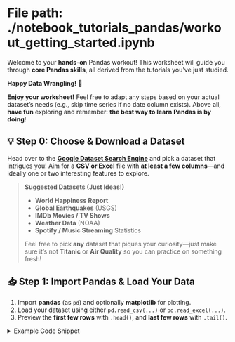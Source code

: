 # File path: ./notebook_tutorials_pandas/workout_getting_started.ipynb


Welcome to your **hands-on** Pandas workout! This worksheet will guide you through **core Pandas skills**, all derived from the tutorials you’ve just studied. 

**Happy Data Wrangling!** 🎉

**Enjoy your worksheet!** Feel free to adapt any steps based on your actual dataset’s needs (e.g., skip time series if no date column exists). Above all, **have fun** exploring and remember: **the best way to learn Pandas is by doing**!

## 💡 Step 0: Choose & Download a Dataset
Head over to the **[Google Dataset Search Engine](https://datasetsearch.research.google.com/)** and pick a dataset that intrigues you! Aim for a **CSV or Excel** file with **at least a few columns**—and ideally one or two interesting features to explore.

> **Suggested Datasets (Just Ideas!)**  
> - **World Happiness Report**  
> - **Global Earthquakes** (USGS)  
> - **IMDb Movies / TV Shows**  
> - **Weather Data** (NOAA)  
> - **Spotify / Music Streaming** Statistics  
>
> Feel free to pick **any** dataset that piques your curiosity—just make sure it’s not **Titanic** or **Air Quality** so you can practice on something fresh!

## 📥 Step 1: Import Pandas & Load Your Data
1. Import **pandas** (as `pd`) and optionally **matplotlib** for plotting.
2. Load your dataset using either `pd.read_csv(...)` or `pd.read_excel(...)`.
3. Preview the **first few rows** with `.head()`, and **last few rows** with `.tail()`.

<details>
<summary>Example Code Snippet</summary>

```python
import pandas as pd
import matplotlib.pyplot as plt  # optional, only if you plan to do plots

# Replace the file name/path below with your actual data
df = pd.read_csv("your_dataset.csv")

df.head()

```



```python
import pandas as pd
import matplotlib as plt
```


```python
ave_prices = pd.read_csv("../data/Average-prices-2024-07.csv")

```


```python
ave_prices.head()
```




<div>
<style scoped>
    .dataframe tbody tr th:only-of-type {
        vertical-align: middle;
    }

    .dataframe tbody tr th {
        vertical-align: top;
    }

    .dataframe thead th {
        text-align: right;
    }
</style>
<table border="1" class="dataframe">
  <thead>
    <tr style="text-align: right;">
      <th></th>
      <th>Date</th>
      <th>Region_Name</th>
      <th>Area_Code</th>
      <th>Average_Price</th>
      <th>Monthly_Change</th>
      <th>Annual_Change</th>
      <th>Average_Price_SA</th>
    </tr>
  </thead>
  <tbody>
    <tr>
      <th>0</th>
      <td>1968-04-01</td>
      <td>Northern Ireland</td>
      <td>N92000001</td>
      <td>3661.485500</td>
      <td>0.0</td>
      <td>NaN</td>
      <td>NaN</td>
    </tr>
    <tr>
      <th>1</th>
      <td>1968-04-01</td>
      <td>England</td>
      <td>E92000001</td>
      <td>3408.108064</td>
      <td>0.0</td>
      <td>NaN</td>
      <td>NaN</td>
    </tr>
    <tr>
      <th>2</th>
      <td>1968-04-01</td>
      <td>Wales</td>
      <td>W92000004</td>
      <td>2885.414162</td>
      <td>0.0</td>
      <td>NaN</td>
      <td>NaN</td>
    </tr>
    <tr>
      <th>3</th>
      <td>1968-04-01</td>
      <td>Scotland</td>
      <td>S92000003</td>
      <td>2844.980688</td>
      <td>0.0</td>
      <td>NaN</td>
      <td>NaN</td>
    </tr>
    <tr>
      <th>4</th>
      <td>1968-04-01</td>
      <td>London</td>
      <td>E12000007</td>
      <td>4418.489911</td>
      <td>0.0</td>
      <td>NaN</td>
      <td>NaN</td>
    </tr>
  </tbody>
</table>
</div>




```python
ave_prices.tail()
```




<div>
<style scoped>
    .dataframe tbody tr th:only-of-type {
        vertical-align: middle;
    }

    .dataframe tbody tr th {
        vertical-align: top;
    }

    .dataframe thead th {
        text-align: right;
    }
</style>
<table border="1" class="dataframe">
  <thead>
    <tr style="text-align: right;">
      <th></th>
      <th>Date</th>
      <th>Region_Name</th>
      <th>Area_Code</th>
      <th>Average_Price</th>
      <th>Monthly_Change</th>
      <th>Annual_Change</th>
      <th>Average_Price_SA</th>
    </tr>
  </thead>
  <tbody>
    <tr>
      <th>142195</th>
      <td>2024-07-01</td>
      <td>Caerphilly</td>
      <td>W06000018</td>
      <td>191369.0</td>
      <td>0.3</td>
      <td>4.0</td>
      <td>NaN</td>
    </tr>
    <tr>
      <th>142196</th>
      <td>2024-07-01</td>
      <td>Blaenau Gwent</td>
      <td>W06000019</td>
      <td>131157.0</td>
      <td>-2.5</td>
      <td>3.1</td>
      <td>NaN</td>
    </tr>
    <tr>
      <th>142197</th>
      <td>2024-07-01</td>
      <td>England and Wales</td>
      <td>K04000001</td>
      <td>301172.0</td>
      <td>0.2</td>
      <td>1.6</td>
      <td>296273.0</td>
    </tr>
    <tr>
      <th>142198</th>
      <td>2024-07-01</td>
      <td>Great Britain</td>
      <td>K03000001</td>
      <td>292495.0</td>
      <td>0.6</td>
      <td>2.2</td>
      <td>287077.0</td>
    </tr>
    <tr>
      <th>142199</th>
      <td>2024-07-01</td>
      <td>United Kingdom</td>
      <td>K02000001</td>
      <td>289723.0</td>
      <td>0.6</td>
      <td>2.2</td>
      <td>284433.0</td>
    </tr>
  </tbody>
</table>
</div>




```python
ave_prices.info()
```

    <class 'pandas.core.frame.DataFrame'>
    RangeIndex: 142200 entries, 0 to 142199
    Data columns (total 7 columns):
     #   Column            Non-Null Count   Dtype  
    ---  ------            --------------   -----  
     0   Date              142200 non-null  object 
     1   Region_Name       142200 non-null  object 
     2   Area_Code         142200 non-null  object 
     3   Average_Price     142200 non-null  float64
     4   Monthly_Change    141776 non-null  float64
     5   Annual_Change     137388 non-null  float64
     6   Average_Price_SA  4989 non-null    float64
    dtypes: float64(4), object(3)
    memory usage: 7.6+ MB



```python
ave_prices.describe()
```




<div>
<style scoped>
    .dataframe tbody tr th:only-of-type {
        vertical-align: middle;
    }

    .dataframe tbody tr th {
        vertical-align: top;
    }

    .dataframe thead th {
        text-align: right;
    }
</style>
<table border="1" class="dataframe">
  <thead>
    <tr style="text-align: right;">
      <th></th>
      <th>Average_Price</th>
      <th>Monthly_Change</th>
      <th>Annual_Change</th>
      <th>Average_Price_SA</th>
    </tr>
  </thead>
  <tbody>
    <tr>
      <th>count</th>
      <td>1.422000e+05</td>
      <td>141776.000000</td>
      <td>137388.000000</td>
      <td>4989.000000</td>
    </tr>
    <tr>
      <th>mean</th>
      <td>1.785838e+05</td>
      <td>0.544986</td>
      <td>6.307396</td>
      <td>167574.205414</td>
    </tr>
    <tr>
      <th>std</th>
      <td>1.218362e+05</td>
      <td>1.955980</td>
      <td>8.745112</td>
      <td>88186.645899</td>
    </tr>
    <tr>
      <th>min</th>
      <td>2.712016e+03</td>
      <td>-30.297781</td>
      <td>-35.786566</td>
      <td>40405.313840</td>
    </tr>
    <tr>
      <th>25%</th>
      <td>1.005275e+05</td>
      <td>-0.446124</td>
      <td>1.242361</td>
      <td>116567.964000</td>
    </tr>
    <tr>
      <th>50%</th>
      <td>1.545933e+05</td>
      <td>0.500000</td>
      <td>5.361429</td>
      <td>156422.914300</td>
    </tr>
    <tr>
      <th>75%</th>
      <td>2.252271e+05</td>
      <td>1.478041</td>
      <td>10.408504</td>
      <td>209484.507200</td>
    </tr>
    <tr>
      <th>max</th>
      <td>1.531416e+06</td>
      <td>35.286646</td>
      <td>98.437940</td>
      <td>534253.000000</td>
    </tr>
  </tbody>
</table>
</div>




```python
ave_prices.dtypes
```




    Date                 object
    Region_Name          object
    Area_Code            object
    Average_Price       float64
    Monthly_Change      float64
    Annual_Change       float64
    Average_Price_SA    float64
    dtype: object



## 🔍 Step 3: Selecting Data (Subsets of Rows & Columns)

1.  **Select a single column** (e.g., `df["ColumnName"]`).
2.  **Select multiple columns** at once (e.g., `df[["ColA", "ColB"]]`).
3.  Use **boolean indexing** to filter rows (e.g., `df[df["ColA"] > 100]`).
4.  Try combining conditions with `&` (AND) or `|` (OR).

-   Use **`.loc[]`** or **`.iloc[]`** to grab a specific subset, e.g., rows 10–20 and columns 2–4.
-   Find all rows that match a certain condition (e.g., a specific category or numeric threshold).


```python
ave_prices["Region_Name"]
```




    0          Northern Ireland
    1                   England
    2                     Wales
    3                  Scotland
    4                    London
                    ...        
    142195           Caerphilly
    142196        Blaenau Gwent
    142197    England and Wales
    142198        Great Britain
    142199       United Kingdom
    Name: Region_Name, Length: 142200, dtype: object




```python
ave_prices[["Region_Name", "Average_Price"]]
```




<div>
<style scoped>
    .dataframe tbody tr th:only-of-type {
        vertical-align: middle;
    }

    .dataframe tbody tr th {
        vertical-align: top;
    }

    .dataframe thead th {
        text-align: right;
    }
</style>
<table border="1" class="dataframe">
  <thead>
    <tr style="text-align: right;">
      <th></th>
      <th>Region_Name</th>
      <th>Average_Price</th>
    </tr>
  </thead>
  <tbody>
    <tr>
      <th>0</th>
      <td>Northern Ireland</td>
      <td>3661.485500</td>
    </tr>
    <tr>
      <th>1</th>
      <td>England</td>
      <td>3408.108064</td>
    </tr>
    <tr>
      <th>2</th>
      <td>Wales</td>
      <td>2885.414162</td>
    </tr>
    <tr>
      <th>3</th>
      <td>Scotland</td>
      <td>2844.980688</td>
    </tr>
    <tr>
      <th>4</th>
      <td>London</td>
      <td>4418.489911</td>
    </tr>
    <tr>
      <th>...</th>
      <td>...</td>
      <td>...</td>
    </tr>
    <tr>
      <th>142195</th>
      <td>Caerphilly</td>
      <td>191369.000000</td>
    </tr>
    <tr>
      <th>142196</th>
      <td>Blaenau Gwent</td>
      <td>131157.000000</td>
    </tr>
    <tr>
      <th>142197</th>
      <td>England and Wales</td>
      <td>301172.000000</td>
    </tr>
    <tr>
      <th>142198</th>
      <td>Great Britain</td>
      <td>292495.000000</td>
    </tr>
    <tr>
      <th>142199</th>
      <td>United Kingdom</td>
      <td>289723.000000</td>
    </tr>
  </tbody>
</table>
<p>142200 rows × 2 columns</p>
</div>




```python
ave_prices[ave_prices["Average_Price"]>200000]
```




<div>
<style scoped>
    .dataframe tbody tr th:only-of-type {
        vertical-align: middle;
    }

    .dataframe tbody tr th {
        vertical-align: top;
    }

    .dataframe thead th {
        text-align: right;
    }
</style>
<table border="1" class="dataframe">
  <thead>
    <tr style="text-align: right;">
      <th></th>
      <th>Date</th>
      <th>Region_Name</th>
      <th>Area_Code</th>
      <th>Average_Price</th>
      <th>Monthly_Change</th>
      <th>Annual_Change</th>
      <th>Average_Price_SA</th>
    </tr>
  </thead>
  <tbody>
    <tr>
      <th>6615</th>
      <td>1995-10-01</td>
      <td>Kensington and Chelsea</td>
      <td>E09000020</td>
      <td>200005.8308</td>
      <td>1.501157</td>
      <td>NaN</td>
      <td>NaN</td>
    </tr>
    <tr>
      <th>7341</th>
      <td>1995-12-01</td>
      <td>Kensington and Chelsea</td>
      <td>E09000020</td>
      <td>200722.0684</td>
      <td>0.524405</td>
      <td>NaN</td>
      <td>NaN</td>
    </tr>
    <tr>
      <th>8797</th>
      <td>1996-04-01</td>
      <td>Kensington and Chelsea</td>
      <td>E09000020</td>
      <td>201218.2139</td>
      <td>1.894697</td>
      <td>9.252678</td>
      <td>NaN</td>
    </tr>
    <tr>
      <th>9150</th>
      <td>1996-05-01</td>
      <td>Kensington and Chelsea</td>
      <td>E09000020</td>
      <td>202340.5680</td>
      <td>0.557780</td>
      <td>5.675156</td>
      <td>NaN</td>
    </tr>
    <tr>
      <th>9854</th>
      <td>1996-07-01</td>
      <td>Kensington and Chelsea</td>
      <td>E09000020</td>
      <td>207443.2875</td>
      <td>4.063483</td>
      <td>4.788751</td>
      <td>NaN</td>
    </tr>
    <tr>
      <th>...</th>
      <td>...</td>
      <td>...</td>
      <td>...</td>
      <td>...</td>
      <td>...</td>
      <td>...</td>
      <td>...</td>
    </tr>
    <tr>
      <th>142192</th>
      <td>2024-07-01</td>
      <td>Vale of Glamorgan</td>
      <td>W06000014</td>
      <td>292562.0000</td>
      <td>-3.300000</td>
      <td>-1.500000</td>
      <td>NaN</td>
    </tr>
    <tr>
      <th>142193</th>
      <td>2024-07-01</td>
      <td>Cardiff</td>
      <td>W06000015</td>
      <td>272349.0000</td>
      <td>1.100000</td>
      <td>3.600000</td>
      <td>NaN</td>
    </tr>
    <tr>
      <th>142197</th>
      <td>2024-07-01</td>
      <td>England and Wales</td>
      <td>K04000001</td>
      <td>301172.0000</td>
      <td>0.200000</td>
      <td>1.600000</td>
      <td>296273.0</td>
    </tr>
    <tr>
      <th>142198</th>
      <td>2024-07-01</td>
      <td>Great Britain</td>
      <td>K03000001</td>
      <td>292495.0000</td>
      <td>0.600000</td>
      <td>2.200000</td>
      <td>287077.0</td>
    </tr>
    <tr>
      <th>142199</th>
      <td>2024-07-01</td>
      <td>United Kingdom</td>
      <td>K02000001</td>
      <td>289723.0000</td>
      <td>0.600000</td>
      <td>2.200000</td>
      <td>284433.0</td>
    </tr>
  </tbody>
</table>
<p>45645 rows × 7 columns</p>
</div>




```python
ave_prices[(ave_prices["Average_Price"]<200000) & (ave_prices["Region_Name"] == "Kensington and Chelsea")]
```




<div>
<style scoped>
    .dataframe tbody tr th:only-of-type {
        vertical-align: middle;
    }

    .dataframe tbody tr th {
        vertical-align: top;
    }

    .dataframe thead th {
        text-align: right;
    }
</style>
<table border="1" class="dataframe">
  <thead>
    <tr style="text-align: right;">
      <th></th>
      <th>Date</th>
      <th>Region_Name</th>
      <th>Area_Code</th>
      <th>Average_Price</th>
      <th>Monthly_Change</th>
      <th>Annual_Change</th>
      <th>Average_Price_SA</th>
    </tr>
  </thead>
  <tbody>
    <tr>
      <th>3370</th>
      <td>1995-01-01</td>
      <td>Kensington and Chelsea</td>
      <td>E09000020</td>
      <td>182694.8326</td>
      <td>NaN</td>
      <td>NaN</td>
      <td>NaN</td>
    </tr>
    <tr>
      <th>3730</th>
      <td>1995-02-01</td>
      <td>Kensington and Chelsea</td>
      <td>E09000020</td>
      <td>182345.2463</td>
      <td>-0.191350</td>
      <td>NaN</td>
      <td>NaN</td>
    </tr>
    <tr>
      <th>4101</th>
      <td>1995-03-01</td>
      <td>Kensington and Chelsea</td>
      <td>E09000020</td>
      <td>182878.8231</td>
      <td>0.292619</td>
      <td>NaN</td>
      <td>NaN</td>
    </tr>
    <tr>
      <th>4449</th>
      <td>1995-04-01</td>
      <td>Kensington and Chelsea</td>
      <td>E09000020</td>
      <td>184176.9168</td>
      <td>0.709811</td>
      <td>NaN</td>
      <td>NaN</td>
    </tr>
    <tr>
      <th>4803</th>
      <td>1995-05-01</td>
      <td>Kensington and Chelsea</td>
      <td>E09000020</td>
      <td>191474.1141</td>
      <td>3.962059</td>
      <td>NaN</td>
      <td>NaN</td>
    </tr>
    <tr>
      <th>5167</th>
      <td>1995-06-01</td>
      <td>Kensington and Chelsea</td>
      <td>E09000020</td>
      <td>197265.7602</td>
      <td>3.024767</td>
      <td>NaN</td>
      <td>NaN</td>
    </tr>
    <tr>
      <th>5520</th>
      <td>1995-07-01</td>
      <td>Kensington and Chelsea</td>
      <td>E09000020</td>
      <td>197963.3169</td>
      <td>0.353613</td>
      <td>NaN</td>
      <td>NaN</td>
    </tr>
    <tr>
      <th>5906</th>
      <td>1995-08-01</td>
      <td>Kensington and Chelsea</td>
      <td>E09000020</td>
      <td>198037.4218</td>
      <td>0.037434</td>
      <td>NaN</td>
      <td>NaN</td>
    </tr>
    <tr>
      <th>6258</th>
      <td>1995-09-01</td>
      <td>Kensington and Chelsea</td>
      <td>E09000020</td>
      <td>197047.8333</td>
      <td>-0.499698</td>
      <td>NaN</td>
      <td>NaN</td>
    </tr>
    <tr>
      <th>6991</th>
      <td>1995-11-01</td>
      <td>Kensington and Chelsea</td>
      <td>E09000020</td>
      <td>199674.9633</td>
      <td>-0.165429</td>
      <td>NaN</td>
      <td>NaN</td>
    </tr>
    <tr>
      <th>7699</th>
      <td>1996-01-01</td>
      <td>Kensington and Chelsea</td>
      <td>E09000020</td>
      <td>198311.8840</td>
      <td>-1.200757</td>
      <td>8.548163</td>
      <td>NaN</td>
    </tr>
    <tr>
      <th>8061</th>
      <td>1996-02-01</td>
      <td>Kensington and Chelsea</td>
      <td>E09000020</td>
      <td>195949.6001</td>
      <td>-1.191196</td>
      <td>7.460767</td>
      <td>NaN</td>
    </tr>
    <tr>
      <th>8412</th>
      <td>1996-03-01</td>
      <td>Kensington and Chelsea</td>
      <td>E09000020</td>
      <td>197476.6295</td>
      <td>0.779297</td>
      <td>7.982229</td>
      <td>NaN</td>
    </tr>
    <tr>
      <th>9505</th>
      <td>1996-06-01</td>
      <td>Kensington and Chelsea</td>
      <td>E09000020</td>
      <td>199343.0172</td>
      <td>-1.481438</td>
      <td>1.053025</td>
      <td>NaN</td>
    </tr>
  </tbody>
</table>
</div>




```python
ave_prices.iloc[10:21]
```




<div>
<style scoped>
    .dataframe tbody tr th:only-of-type {
        vertical-align: middle;
    }

    .dataframe tbody tr th {
        vertical-align: top;
    }

    .dataframe thead th {
        text-align: right;
    }
</style>
<table border="1" class="dataframe">
  <thead>
    <tr style="text-align: right;">
      <th></th>
      <th>Date</th>
      <th>Region_Name</th>
      <th>Area_Code</th>
      <th>Average_Price</th>
      <th>Monthly_Change</th>
      <th>Annual_Change</th>
      <th>Average_Price_SA</th>
    </tr>
  </thead>
  <tbody>
    <tr>
      <th>10</th>
      <td>1968-05-01</td>
      <td>England</td>
      <td>E92000001</td>
      <td>3408.108064</td>
      <td>0.0</td>
      <td>NaN</td>
      <td>NaN</td>
    </tr>
    <tr>
      <th>11</th>
      <td>1968-05-01</td>
      <td>Northern Ireland</td>
      <td>N92000001</td>
      <td>3661.485500</td>
      <td>0.0</td>
      <td>NaN</td>
      <td>NaN</td>
    </tr>
    <tr>
      <th>12</th>
      <td>1968-05-01</td>
      <td>Wales</td>
      <td>W92000004</td>
      <td>2885.414162</td>
      <td>0.0</td>
      <td>NaN</td>
      <td>NaN</td>
    </tr>
    <tr>
      <th>13</th>
      <td>1968-05-01</td>
      <td>Scotland</td>
      <td>S92000003</td>
      <td>2844.980688</td>
      <td>0.0</td>
      <td>NaN</td>
      <td>NaN</td>
    </tr>
    <tr>
      <th>14</th>
      <td>1968-05-01</td>
      <td>Yorkshire and The Humber</td>
      <td>E12000003</td>
      <td>2712.015577</td>
      <td>0.0</td>
      <td>NaN</td>
      <td>NaN</td>
    </tr>
    <tr>
      <th>15</th>
      <td>1968-05-01</td>
      <td>West Midlands Region</td>
      <td>E12000005</td>
      <td>3328.858802</td>
      <td>0.0</td>
      <td>NaN</td>
      <td>NaN</td>
    </tr>
    <tr>
      <th>16</th>
      <td>1968-05-01</td>
      <td>London</td>
      <td>E12000007</td>
      <td>4418.489911</td>
      <td>0.0</td>
      <td>NaN</td>
      <td>NaN</td>
    </tr>
    <tr>
      <th>17</th>
      <td>1968-05-01</td>
      <td>East Midlands</td>
      <td>E12000004</td>
      <td>3025.670615</td>
      <td>0.0</td>
      <td>NaN</td>
      <td>NaN</td>
    </tr>
    <tr>
      <th>18</th>
      <td>1968-05-01</td>
      <td>South West</td>
      <td>E12000009</td>
      <td>3468.159279</td>
      <td>0.0</td>
      <td>NaN</td>
      <td>NaN</td>
    </tr>
    <tr>
      <th>19</th>
      <td>1968-05-01</td>
      <td>United Kingdom</td>
      <td>K02000001</td>
      <td>3594.602239</td>
      <td>0.0</td>
      <td>NaN</td>
      <td>NaN</td>
    </tr>
    <tr>
      <th>20</th>
      <td>1968-06-01</td>
      <td>Scotland</td>
      <td>S92000003</td>
      <td>2844.980688</td>
      <td>0.0</td>
      <td>NaN</td>
      <td>NaN</td>
    </tr>
  </tbody>
</table>
</div>




```python
ave_prices.loc[:,"Date"]
```




    0         1968-04-01
    1         1968-04-01
    2         1968-04-01
    3         1968-04-01
    4         1968-04-01
                 ...    
    142195    2024-07-01
    142196    2024-07-01
    142197    2024-07-01
    142198    2024-07-01
    142199    2024-07-01
    Name: Date, Length: 142200, dtype: object




```python
london = ave_prices.loc[ave_prices["Area_Code"].str.startswith("E09")]
london
```




<div>
<style scoped>
    .dataframe tbody tr th:only-of-type {
        vertical-align: middle;
    }

    .dataframe tbody tr th {
        vertical-align: top;
    }

    .dataframe thead th {
        text-align: right;
    }
</style>
<table border="1" class="dataframe">
  <thead>
    <tr style="text-align: right;">
      <th></th>
      <th>Date</th>
      <th>Region_Name</th>
      <th>Area_Code</th>
      <th>Average_Price</th>
      <th>Monthly_Change</th>
      <th>Annual_Change</th>
      <th>Average_Price_SA</th>
    </tr>
  </thead>
  <tbody>
    <tr>
      <th>3351</th>
      <td>1995-01-01</td>
      <td>Tower Hamlets</td>
      <td>E09000030</td>
      <td>59865.18995</td>
      <td>NaN</td>
      <td>NaN</td>
      <td>NaN</td>
    </tr>
    <tr>
      <th>3352</th>
      <td>1995-01-01</td>
      <td>Waltham Forest</td>
      <td>E09000031</td>
      <td>61319.44913</td>
      <td>NaN</td>
      <td>NaN</td>
      <td>NaN</td>
    </tr>
    <tr>
      <th>3353</th>
      <td>1995-01-01</td>
      <td>Kingston upon Thames</td>
      <td>E09000021</td>
      <td>80875.84843</td>
      <td>NaN</td>
      <td>NaN</td>
      <td>NaN</td>
    </tr>
    <tr>
      <th>3354</th>
      <td>1995-01-01</td>
      <td>Lambeth</td>
      <td>E09000022</td>
      <td>67770.98843</td>
      <td>NaN</td>
      <td>NaN</td>
      <td>NaN</td>
    </tr>
    <tr>
      <th>3355</th>
      <td>1995-01-01</td>
      <td>Lewisham</td>
      <td>E09000023</td>
      <td>60491.26109</td>
      <td>NaN</td>
      <td>NaN</td>
      <td>NaN</td>
    </tr>
    <tr>
      <th>...</th>
      <td>...</td>
      <td>...</td>
      <td>...</td>
      <td>...</td>
      <td>...</td>
      <td>...</td>
      <td>...</td>
    </tr>
    <tr>
      <th>141907</th>
      <td>2024-07-01</td>
      <td>Bexley</td>
      <td>E09000004</td>
      <td>401026.00000</td>
      <td>-1.4</td>
      <td>1.2</td>
      <td>NaN</td>
    </tr>
    <tr>
      <th>141908</th>
      <td>2024-07-01</td>
      <td>Brent</td>
      <td>E09000005</td>
      <td>513133.00000</td>
      <td>-3.6</td>
      <td>-0.1</td>
      <td>NaN</td>
    </tr>
    <tr>
      <th>141909</th>
      <td>2024-07-01</td>
      <td>Bromley</td>
      <td>E09000006</td>
      <td>503529.00000</td>
      <td>1.4</td>
      <td>1.3</td>
      <td>NaN</td>
    </tr>
    <tr>
      <th>141910</th>
      <td>2024-07-01</td>
      <td>Camden</td>
      <td>E09000007</td>
      <td>858303.00000</td>
      <td>2.6</td>
      <td>2.8</td>
      <td>NaN</td>
    </tr>
    <tr>
      <th>141911</th>
      <td>2024-07-01</td>
      <td>Croydon</td>
      <td>E09000008</td>
      <td>396032.00000</td>
      <td>0.4</td>
      <td>-0.6</td>
      <td>NaN</td>
    </tr>
  </tbody>
</table>
<p>11715 rows × 7 columns</p>
</div>




```python
high_prices = ave_prices.loc[ave_prices["Average_Price"]>100000]
high_prices.head()
```




<div>
<style scoped>
    .dataframe tbody tr th:only-of-type {
        vertical-align: middle;
    }

    .dataframe tbody tr th {
        vertical-align: top;
    }

    .dataframe thead th {
        text-align: right;
    }
</style>
<table border="1" class="dataframe">
  <thead>
    <tr style="text-align: right;">
      <th></th>
      <th>Date</th>
      <th>Region_Name</th>
      <th>Area_Code</th>
      <th>Average_Price</th>
      <th>Monthly_Change</th>
      <th>Annual_Change</th>
      <th>Average_Price_SA</th>
    </tr>
  </thead>
  <tbody>
    <tr>
      <th>3359</th>
      <td>1995-01-01</td>
      <td>Camden</td>
      <td>E09000007</td>
      <td>120932.8881</td>
      <td>NaN</td>
      <td>NaN</td>
      <td>NaN</td>
    </tr>
    <tr>
      <th>3362</th>
      <td>1995-01-01</td>
      <td>Hammersmith and Fulham</td>
      <td>E09000013</td>
      <td>124902.8602</td>
      <td>NaN</td>
      <td>NaN</td>
      <td>NaN</td>
    </tr>
    <tr>
      <th>3364</th>
      <td>1995-01-01</td>
      <td>City of Westminster</td>
      <td>E09000033</td>
      <td>133025.2772</td>
      <td>NaN</td>
      <td>NaN</td>
      <td>NaN</td>
    </tr>
    <tr>
      <th>3370</th>
      <td>1995-01-01</td>
      <td>Kensington and Chelsea</td>
      <td>E09000020</td>
      <td>182694.8326</td>
      <td>NaN</td>
      <td>NaN</td>
      <td>NaN</td>
    </tr>
    <tr>
      <th>3381</th>
      <td>1995-01-01</td>
      <td>Richmond upon Thames</td>
      <td>E09000027</td>
      <td>109326.1245</td>
      <td>NaN</td>
      <td>NaN</td>
      <td>NaN</td>
    </tr>
  </tbody>
</table>
</div>




```python
negative_change = ave_prices.loc[ave_prices['Annual_Change'] < 0]
negative_change
```




<div>
<style scoped>
    .dataframe tbody tr th:only-of-type {
        vertical-align: middle;
    }

    .dataframe tbody tr th {
        vertical-align: top;
    }

    .dataframe thead th {
        text-align: right;
    }
</style>
<table border="1" class="dataframe">
  <thead>
    <tr style="text-align: right;">
      <th></th>
      <th>Date</th>
      <th>Region_Name</th>
      <th>Area_Code</th>
      <th>Average_Price</th>
      <th>Monthly_Change</th>
      <th>Annual_Change</th>
      <th>Average_Price_SA</th>
    </tr>
  </thead>
  <tbody>
    <tr>
      <th>157</th>
      <td>1969-07-01</td>
      <td>East Midlands</td>
      <td>E12000004</td>
      <td>3159.821224</td>
      <td>1.587302</td>
      <td>-0.461584</td>
      <td>NaN</td>
    </tr>
    <tr>
      <th>165</th>
      <td>1969-08-01</td>
      <td>East Midlands</td>
      <td>E12000004</td>
      <td>3159.821224</td>
      <td>1.587302</td>
      <td>-0.461584</td>
      <td>NaN</td>
    </tr>
    <tr>
      <th>177</th>
      <td>1969-09-01</td>
      <td>East Midlands</td>
      <td>E12000004</td>
      <td>3159.821224</td>
      <td>1.587302</td>
      <td>-0.461584</td>
      <td>NaN</td>
    </tr>
    <tr>
      <th>182</th>
      <td>1969-10-01</td>
      <td>Northern Ireland</td>
      <td>N92000001</td>
      <td>3703.571540</td>
      <td>2.325581</td>
      <td>-5.376344</td>
      <td>NaN</td>
    </tr>
    <tr>
      <th>193</th>
      <td>1969-11-01</td>
      <td>Northern Ireland</td>
      <td>N92000001</td>
      <td>3703.571540</td>
      <td>2.325581</td>
      <td>-5.376344</td>
      <td>NaN</td>
    </tr>
    <tr>
      <th>...</th>
      <td>...</td>
      <td>...</td>
      <td>...</td>
      <td>...</td>
      <td>...</td>
      <td>...</td>
      <td>...</td>
    </tr>
    <tr>
      <th>142156</th>
      <td>2024-07-01</td>
      <td>Isle of Wight</td>
      <td>E06000046</td>
      <td>274859.000000</td>
      <td>-0.300000</td>
      <td>-2.100000</td>
      <td>NaN</td>
    </tr>
    <tr>
      <th>142163</th>
      <td>2024-07-01</td>
      <td>Rutland</td>
      <td>E06000017</td>
      <td>377274.000000</td>
      <td>1.000000</td>
      <td>-8.700000</td>
      <td>NaN</td>
    </tr>
    <tr>
      <th>142173</th>
      <td>2024-07-01</td>
      <td>Torbay</td>
      <td>E06000027</td>
      <td>250339.000000</td>
      <td>-0.500000</td>
      <td>-2.300000</td>
      <td>NaN</td>
    </tr>
    <tr>
      <th>142176</th>
      <td>2024-07-01</td>
      <td>North Lincolnshire</td>
      <td>E06000013</td>
      <td>180655.000000</td>
      <td>-3.500000</td>
      <td>-0.200000</td>
      <td>NaN</td>
    </tr>
    <tr>
      <th>142192</th>
      <td>2024-07-01</td>
      <td>Vale of Glamorgan</td>
      <td>W06000014</td>
      <td>292562.000000</td>
      <td>-3.300000</td>
      <td>-1.500000</td>
      <td>NaN</td>
    </tr>
  </tbody>
</table>
<p>25800 rows × 7 columns</p>
</div>




```python
ave_prices.iloc[10:21,2:5]
```




<div>
<style scoped>
    .dataframe tbody tr th:only-of-type {
        vertical-align: middle;
    }

    .dataframe tbody tr th {
        vertical-align: top;
    }

    .dataframe thead th {
        text-align: right;
    }
</style>
<table border="1" class="dataframe">
  <thead>
    <tr style="text-align: right;">
      <th></th>
      <th>Area_Code</th>
      <th>Average_Price</th>
      <th>Monthly_Change</th>
    </tr>
  </thead>
  <tbody>
    <tr>
      <th>10</th>
      <td>E92000001</td>
      <td>3408.108064</td>
      <td>0.0</td>
    </tr>
    <tr>
      <th>11</th>
      <td>N92000001</td>
      <td>3661.485500</td>
      <td>0.0</td>
    </tr>
    <tr>
      <th>12</th>
      <td>W92000004</td>
      <td>2885.414162</td>
      <td>0.0</td>
    </tr>
    <tr>
      <th>13</th>
      <td>S92000003</td>
      <td>2844.980688</td>
      <td>0.0</td>
    </tr>
    <tr>
      <th>14</th>
      <td>E12000003</td>
      <td>2712.015577</td>
      <td>0.0</td>
    </tr>
    <tr>
      <th>15</th>
      <td>E12000005</td>
      <td>3328.858802</td>
      <td>0.0</td>
    </tr>
    <tr>
      <th>16</th>
      <td>E12000007</td>
      <td>4418.489911</td>
      <td>0.0</td>
    </tr>
    <tr>
      <th>17</th>
      <td>E12000004</td>
      <td>3025.670615</td>
      <td>0.0</td>
    </tr>
    <tr>
      <th>18</th>
      <td>E12000009</td>
      <td>3468.159279</td>
      <td>0.0</td>
    </tr>
    <tr>
      <th>19</th>
      <td>K02000001</td>
      <td>3594.602239</td>
      <td>0.0</td>
    </tr>
    <tr>
      <th>20</th>
      <td>S92000003</td>
      <td>2844.980688</td>
      <td>0.0</td>
    </tr>
  </tbody>
</table>
</div>




```python
england.plot()
```




    <Axes: >




    
![png](workout_getting_started_files/workout_getting_started_21_1.png)
    



```python
england.plot.hist(bins=20)
```




    <Axes: ylabel='Frequency'>




    
![png](workout_getting_started_files/workout_getting_started_22_1.png)
    



```python
# First, i need to change Date column to datetime format
ave_prices["Date"] = pd.to_datetime(ave_prices["Date"])
```


```python
_2010_2024 = ave_prices.loc[(ave_prices["Date"].dt.year>=2010)&(ave_prices["Date"].dt.year<=2024)]
_2010_2024
```




<div>
<style scoped>
    .dataframe tbody tr th:only-of-type {
        vertical-align: middle;
    }

    .dataframe tbody tr th {
        vertical-align: top;
    }

    .dataframe thead th {
        text-align: right;
    }
</style>
<table border="1" class="dataframe">
  <thead>
    <tr style="text-align: right;">
      <th></th>
      <th>Date</th>
      <th>Region_Name</th>
      <th>Area_Code</th>
      <th>Average_Price</th>
      <th>Monthly_Change</th>
      <th>Annual_Change</th>
      <th>Average_Price_SA</th>
    </tr>
  </thead>
  <tbody>
    <tr>
      <th>71325</th>
      <td>2010-01-01</td>
      <td>Wales</td>
      <td>W92000004</td>
      <td>127732.6597</td>
      <td>-3.944716</td>
      <td>2.168675</td>
      <td>128754.1867</td>
    </tr>
    <tr>
      <th>71326</th>
      <td>2010-01-01</td>
      <td>Northern Ireland</td>
      <td>N92000001</td>
      <td>135701.4807</td>
      <td>-4.431390</td>
      <td>-3.201716</td>
      <td>NaN</td>
    </tr>
    <tr>
      <th>71327</th>
      <td>2010-01-01</td>
      <td>Scotland</td>
      <td>S92000003</td>
      <td>128972.9001</td>
      <td>-3.054670</td>
      <td>3.605994</td>
      <td>129959.1321</td>
    </tr>
    <tr>
      <th>71328</th>
      <td>2010-01-01</td>
      <td>England</td>
      <td>E92000001</td>
      <td>174457.5959</td>
      <td>0.184625</td>
      <td>7.244661</td>
      <td>174872.8599</td>
    </tr>
    <tr>
      <th>71329</th>
      <td>2010-01-01</td>
      <td>Inner London</td>
      <td>E13000001</td>
      <td>324531.4238</td>
      <td>1.851917</td>
      <td>8.967159</td>
      <td>NaN</td>
    </tr>
    <tr>
      <th>...</th>
      <td>...</td>
      <td>...</td>
      <td>...</td>
      <td>...</td>
      <td>...</td>
      <td>...</td>
      <td>...</td>
    </tr>
    <tr>
      <th>142195</th>
      <td>2024-07-01</td>
      <td>Caerphilly</td>
      <td>W06000018</td>
      <td>191369.0000</td>
      <td>0.300000</td>
      <td>4.000000</td>
      <td>NaN</td>
    </tr>
    <tr>
      <th>142196</th>
      <td>2024-07-01</td>
      <td>Blaenau Gwent</td>
      <td>W06000019</td>
      <td>131157.0000</td>
      <td>-2.500000</td>
      <td>3.100000</td>
      <td>NaN</td>
    </tr>
    <tr>
      <th>142197</th>
      <td>2024-07-01</td>
      <td>England and Wales</td>
      <td>K04000001</td>
      <td>301172.0000</td>
      <td>0.200000</td>
      <td>1.600000</td>
      <td>296273.0000</td>
    </tr>
    <tr>
      <th>142198</th>
      <td>2024-07-01</td>
      <td>Great Britain</td>
      <td>K03000001</td>
      <td>292495.0000</td>
      <td>0.600000</td>
      <td>2.200000</td>
      <td>287077.0000</td>
    </tr>
    <tr>
      <th>142199</th>
      <td>2024-07-01</td>
      <td>United Kingdom</td>
      <td>K02000001</td>
      <td>289723.0000</td>
      <td>0.600000</td>
      <td>2.200000</td>
      <td>284433.0000</td>
    </tr>
  </tbody>
</table>
<p>70875 rows × 7 columns</p>
</div>




```python
london = _2010_2024.loc[_2010_2024["Area_Code"].str.startswith("E09")]
```


```python
import matplotlib.pyplot as plt
import seaborn as sns

# Set the figure size
plt.figure(figsize=(12,6))

# Get unique region names
regions = london["Region_Name"].unique()

# Use Seaborn color palette for different regions
colors = sns.color_palette("tab10", len(regions))

# Plot each region separately with a unique color
for i, region in enumerate(regions):
    subset = london[london["Region_Name"] == region]
    plt.scatter(subset["Date"], subset["Average_Price"], color=colors[i], label=region, alpha=0.6)

# Labels and title
plt.xlabel("Year")
plt.ylabel("Average Price (£)")
plt.title("Average House Prices in Inner London Regions (2010-2024)")
plt.xticks(rotation=45)
plt.legend(title="Region", bbox_to_anchor=(1.05, 1), loc='upper left')  # Move legend outside plot
plt.grid(True)

plt.show()

```


    
![png](workout_getting_started_files/workout_getting_started_26_0.png)
    



```python
plt.figure(figsize=(12,6))

# Plot as a line graph
for i, region in enumerate(regions):
    subset = london[london["Region_Name"] == region]
    plt.plot(subset["Date"], subset["Average_Price"], marker='o', color=colors[i], label=region, alpha=0.6)

plt.xlabel("Year")
plt.ylabel("Average Price (£)")
plt.title("Average House Prices in Inner London Regions (2010-2024)")
plt.xticks(rotation=45)
plt.legend(title="Region", bbox_to_anchor=(1.05, 1), loc='upper left')
plt.grid(True)

plt.show()

```


    
![png](workout_getting_started_files/workout_getting_started_27_0.png)
    



```python
# Aggregate data to yearly averages
london["Year"] = london["Date"].dt.year  # Extract year
yearly_avg = london.groupby(["Year", "Region_Name"])["Average_Price"].mean().reset_index()

# Plot
plt.figure(figsize=(12,6))

for i, region in enumerate(regions):
    subset = yearly_avg[yearly_avg["Region_Name"] == region]
    plt.plot(subset["Year"], subset["Average_Price"], marker='o', color=colors[i], label=region, alpha=0.6)

plt.xlabel("Year")
plt.ylabel("Average Price (£)")
plt.title("Yearly Average House Prices in Inner London (2010-2024)")
plt.xticks(rotation=45)
plt.legend(title="Region", bbox_to_anchor=(1.05, 1), loc='upper left')
plt.grid(True)

plt.show()

```

    /tmp/ipykernel_10377/613539015.py:2: SettingWithCopyWarning: 
    A value is trying to be set on a copy of a slice from a DataFrame.
    Try using .loc[row_indexer,col_indexer] = value instead
    
    See the caveats in the documentation: https://pandas.pydata.org/pandas-docs/stable/user_guide/indexing.html#returning-a-view-versus-a-copy
      london["Year"] = london["Date"].dt.year  # Extract year



    
![png](workout_getting_started_files/workout_getting_started_28_1.png)
    


## ➕ Step 5: Creating & Renaming Columns

1.  **Create a new column** that is derived from existing columns (e.g., a ratio, difference, or sum).
2.  If your dataset has no numeric columns to combine, try a **string** operation (e.g., combining first and last name).
3.  **Rename columns** with `df.rename(columns={"OldName": "NewName"})`.

```python
# Creating a new column based on a formula
df["NewColumn"] = df["ExistingNumColumn"] * 3.14

# Renaming columns
df = df.rename(columns={"OldColumn": "BetterName"})

## 📊 Step 6: Summary Statistics & Grouping

1.  Calculate basic **aggregations** like `.mean()`, `.median()`, or `.count()` on your numeric columns.
2.  Try **grouping** by a categorical column with `.groupby("SomeCategory").mean()`.
3.  Use `.value_counts()` on a categorical column to see the frequency of each category.

-   Which category has the highest **mean** or **count**?
-   Are there any surprising or interesting **groups** in your data?

## ♻️ Step 7: Reshaping (Pivot, Melt) (If Applicable)

If your dataset is “**wide**” or “**long**” and you want to **reshape** it:

1.  Use `df.pivot()` or `df.pivot_table(...)` to transform your data from long to wide format.
2.  Use `df.melt(...)` to go from wide to long format.
3.  If it doesn’t make sense for your current dataset, just read about it for future reference!

-   `pivot_table` can **aggregate** data if you have duplicates or if you want a group-wise summary.
-   `melt` is great for turning multiple columns into a single “value” column with a new “variable” column.


## 🔗 Step 8: Combining Data (Concat & Merge) (Optional)

If you find a **second** dataset on Google that relates to your first one:

1.  Use `pd.concat([df1, df2])` to stack them vertically if they have the **same columns**.
2.  Use `pd.merge(df1, df2, on="common_column")` to join them on a **shared key**.

-   Could you combine your main dataset with a small **lookup table** or metadata?
-   Check out the differences between `"inner"`, `"left"`, `"right"`, or `"outer"` merges.

## ⏰ Step 9: Time Series Fun (If Applicable)

If your dataset contains **dates**:

1.  Convert the date column to **datetime** using `pd.to_datetime()`.
2.  Set the date column as your index with `df.set_index("DateColumn", inplace=True)`.
3.  Try **resampling** or **grouping by** a time component:
    
    ```python
    df.resample("M").mean()  # monthly frequency
    df.resample("W").sum()   # weekly sum
    
    ```
    
4.  Slice by date range (e.g. `df["2021-01":"2021-03"]`).

## 🔤 Step 10: Text Manipulations

If you have **string columns**, try a few **`.str`** operations:

1.  Convert all text to **lowercase**: `df["TextCol"].str.lower()`.
2.  Check if the column **contains** a specific word: `df["TextCol"].str.contains("keyword")`.
3.  **Split** text on a delimiter: `df["TextCol"].str.split(",")`.
4.  **Replace** certain values or strings using `df.replace({"old": "new"})` or `df["TextCol"].str.replace(...)`.

## 💾 Step 11: Exporting Your Cleaned Data

1.  Save your **DataFrame** to a CSV file:
    
    ```python
    df.to_csv("my_cleaned_data.csv", index=False)
    
    ```
    
2.  Or save to an Excel spreadsheet:
    
    ```python
    df.to_excel("my_cleaned_data.xlsx", sheet_name="Sheet1", index=False)
    

## 🎉 Step 12: Wrap-Up & Reflection

-   **What was the most challenging** aspect of working with your dataset?
-   **Which method** or step do you feel you need more practice with?
-   **Any surprising findings** from your data analysis?

> **Congratulations** on completing this worksheet! By practicing each step, you’ve covered the **core Pandas functionalities**:

1.  **Reading & Writing** data
2.  **Selecting & Filtering** data
3.  **Plotting**
4.  **Creating & Renaming** columns
5.  **Summary Stats & Grouping**
6.  **Reshaping** data (pivot, melt)
7.  **Combining** datasets (concat, merge)
8.  **Handling Datetimes**
9.  **Text manipulations**

Now you have a solid foundation to explore **even more** of Pandas and apply your new skills to real-world data challenges!

## 🙌 Next Steps

-   Consider creating visualizations or dashboards using libraries like **Seaborn**, **Plotly**, or **Matplotlib**.
-   Practice making your analyses **repeatable** and **shareable** in a **Jupyter Notebook** or **GitHub repo**.
-   Keep experimenting with new datasets—**the more variety, the better** your skills become.





```python

```
